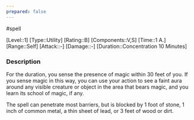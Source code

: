 ```yaml
---
prepared: false
---
```

#spell

[Level::1]
[Type::Utility]
[Rating::B]
[Components::V,S]
[Time::1 A.]
[Range::Self]
[Attack::\-]
[Damage::\-]
[Duration::Concentration 10 Minutes]
### Description

For the duration, you sense the presence of magic within 30 feet of you. If you sense magic in this way, you can use your action to see a faint aura around any visible creature or object in the area that bears magic, and you learn its school of magic, if any.

The spell can penetrate most barriers, but is blocked by 1 foot of stone, 1 inch of common metal, a thin sheet of lead, or 3 feet of wood or dirt. 